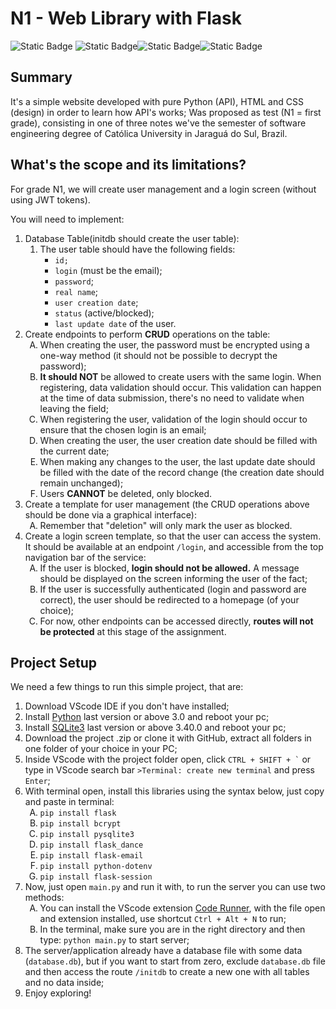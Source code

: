 <h1>N1 - Web Library with Flask</h1>
<div>
<img alt="Static Badge" src="https://img.shields.io/badge/Status-In_Progress-yellow">
<img alt="Static Badge" src="https://img.shields.io/badge/Step-N1-Green"><img alt="Static Badge" src="https://img.shields.io/badge/N2-Green"><img alt="Static Badge" src="https://img.shields.io/badge/N3-black">
</div>
<h2>Summary</h2>
<p>It's a simple website developed with pure Python (API), HTML and CSS (design) in order to learn how API's works; Was proposed as test (N1 = first grade), consisting in one of three notes we've the semester of software engineering degree of Católica University in Jaraguá do Sul, Brazil.</p>

<h2>What's the scope and its limitations?</h2>
<p>For grade N1, we will create user management and a login screen (without using JWT tokens).</p>

<p>You will need to implement:</p>

<ol>
  <li>Database Table(initdb should create the user table):
    <ol>
      <li>The user table should have the following fields: 
        <ul>
          <li><code>id;</code></li>
          <li><code>login</code> (must be the email);</li>
          <li><code>password</code>;</li>
          <li><code>real name</code>;</li>
          <li><code>user creation date</code>;</li>
          <li><code>status</code> (active/blocked);</li>
          <li><code>last update date</code> of the user.</li>
        </ul>
      </li>
    </ol>
  </li>

  <li>Create endpoints to perform <strong>CRUD</strong> operations on the table:
    <ol style="list-style-type: upper-alpha;">
      <li>When creating the user, the password must be encrypted using a one-way method (it should not be possible to decrypt the password);</li>
      <li><strong>It should NOT</strong> be allowed to create users with the same login. When registering, data validation should occur. This validation can happen at the time of data submission, there's no need to validate when leaving the field;</li>
      <li>When registering the user, validation of the login should occur to ensure that the chosen login is an email;</li>
      <li>When creating the user, the user creation date should be filled with the current date;</li>
      <li>When making any changes to the user, the last update date should be filled with the date of the record change (the creation date should remain unchanged);</li>
      <li>Users <strong>CANNOT</strong> be deleted, only blocked.</li>
    </ol>
  </li>

  <li>Create a template for user management (the CRUD operations above should be done via a graphical interface):
    <ol style="list-style-type: upper-alpha;">
      <li>Remember that "deletion" will only mark the user as blocked.</li>
    </ol>
  </li>

  <li>Create a login screen template, so that the user can access the system. It should be available at an endpoint <code>/login</code>, and accessible from the top navigation bar of the service:
    <ol style="list-style-type: upper-alpha;">
      <li>If the user is blocked, <strong>login should not be allowed.</strong> A message should be displayed on the screen informing the user of the fact;</li>
      <li>If the user is successfully authenticated (login and password are correct), the user should be redirected to a homepage (of your choice);</li>
      <li>For now, other endpoints can be accessed directly, <strong>routes will not be protected</strong> at this stage of the assignment.</li>
    </ol>
  </li>
</ol>

<h2>Project Setup</h2>
<p>We need a few things to run this simple project, that are:</p>
<ol>
    <li>Download VScode IDE if you don't have installed;</li>
    <li>Install <a href="https://www.python.org/downloads/">Python</a> last version or above 3.0 and reboot your pc;</li>
    <li>Install <a href="https://dev.to/dendihandian/installing-sqlite3-in-windows-44eb">SQLite3</a> last version or above 3.40.0 and reboot your pc;</li>
    <li>Download the project .zip or clone it with GitHub, extract all folders in one folder of your choice in your PC;</li>
    <li>Inside VScode with the project folder open, click <code>CTRL + SHIFT + `</code> or type in VScode search bar <code>>Terminal: create new terminal</code> and press <code>Enter</code>;</li>
    <li>With terminal open, install this libraries using the syntax below, just copy and paste in terminal:
        <ol ol style="list-style-type: upper-alpha;">
            <li><code>pip install flask</code></li>
            <li><code>pip install bcrypt</code></li>
            <li><code>pip install pysqlite3</code></li>
            <li><code>pip install flask_dance</code></li>
            <li><code>pip install flask-email</code></li>
            <li><code>pip install python-dotenv</code></li>
            <li><code>pip install flask-session</code></li>
        </ol>
    </li>
    <li>Now, just open <code>main.py</code> and run it with, to run the server you can use two methods:
        <ol ol style="list-style-type: upper-alpha;">
            <li>You can install the VScode extension <a href="https://marketplace.visualstudio.com/items?itemName=formulahendry.code-runner">Code Runner</a>, with the file open and extension installed, use shortcut <code>Ctrl + Alt + N</code> to run;</li>
            <li>In the terminal, make sure you are in the right directory and then type: <code>python main.py</code> to start server;</li>
        </ol>
    </li>
    <li>The server/application already have a database file with some data (<code>database.db</code>), but if you want to start from zero, exclude <code>database.db</code> file and then access the route <code>/initdb</code> to create a new one with all tables and no data inside;</li>
    <li>Enjoy exploring!</li>
</ol>
